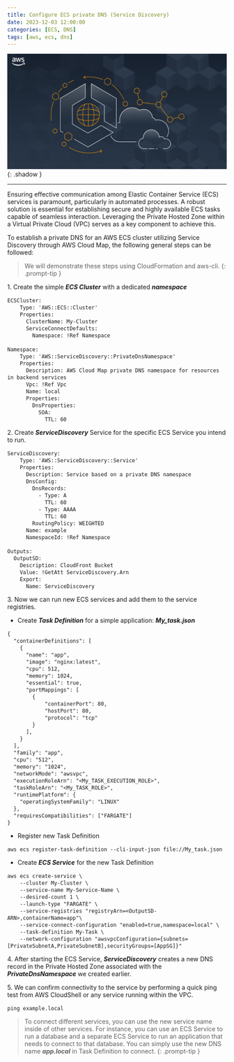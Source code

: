 ```yaml
---
title: Configure ECS private DNS (Service Discovery)
date: 2023-12-03 12:00:00
categories: [ECS, DNS]
tags: [aws, ecs, dns]
---
```

<script defer data-domain="senad-d.github.io" src="https://plus.seki.ink/js/script.js"></script>
![](https://github.com/senad-d/senad-d.github.io/blob/main/_media/images/ECS-Anywhere.png?raw=true){: .shadow }

---

Ensuring effective communication among Elastic Container Service (ECS) services is paramount, particularly in automated processes. A robust solution is essential for establishing secure and highly available ECS tasks capable of seamless interaction. Leveraging the Private Hosted Zone within a Virtual Private Cloud (VPC) serves as a key component to achieve this.

To establish a private DNS for an AWS ECS cluster utilizing Service Discovery through AWS Cloud Map, the following general steps can be followed:

> We will demonstrate these steps using CloudFormation and aws-cli.
{: .prompt-tip }

1\. Create the simple ***ECS Cluster*** with a dedicated ***namespace***

```shell
ECSCluster:
    Type: 'AWS::ECS::Cluster'
    Properties:
      ClusterName: My-Cluster
      ServiceConnectDefaults: 
        Namespace: !Ref Namespace
      
Namespace:
    Type: 'AWS::ServiceDiscovery::PrivateDnsNamespace'
    Properties:
      Description: AWS Cloud Map private DNS namespace for resources in backend services
      Vpc: !Ref Vpc
      Name: local
      Properties:
        DnsProperties:
          SOA:
            TTL: 60
```

2\. Create ***ServiceDiscovery*** Service for the specific ECS Service you intend to run.

```shell
ServiceDiscovery:
    Type: 'AWS::ServiceDiscovery::Service'
    Properties:
      Description: Service based on a private DNS namespace
      DnsConfig:
        DnsRecords:
          - Type: A
            TTL: 60
          - Type: AAAA
            TTL: 60
        RoutingPolicy: WEIGHTED
      Name: example
      NamespaceId: !Ref Namespace

Outputs:
  OutputSD:
    Description: CloudFront Bucket
    Value: !GetAtt ServiceDiscovery.Arn
    Export:
      Name: ServiceDiscovery
```

3\. Now we can run new ECS services and add them to the service registries.

- Create ***Task Definition*** for a simple application: ***My_task.json***

```shell
{
  "containerDefinitions": [
    {
      "name": "app",
      "image": "nginx:latest",
      "cpu": 512,
      "memory": 1024,
      "essential": true,
      "portMappings": [
        {
            "containerPort": 80,
            "hostPort": 80,
            "protocol": "tcp"
        }
      ],
    }
  ],
  "family": "app",
  "cpu": "512",
  "memory": "1024",
  "networkMode": "awsvpc",
  "executionRoleArn": "<My_TASK_EXECUTION_ROLE>",
  "taskRoleArn": "<My_TASK_ROLE>",
  "runtimePlatform": {
    "operatingSystemFamily": "LINUX"
  },
  "requiresCompatibilities": ["FARGATE"]
}
```

- Register new Task Definition

```shell
aws ecs register-task-definition --cli-input-json file://My_task.json
```

- Create ***ECS Service*** for the new Task Definition

```shell
aws ecs create-service \
    --cluster My-Cluster \
    --service-name My-Service-Name \
    --desired-count 1 \
    --launch-type "FARGATE" \
    --service-registries "registryArn=<OutputSD-ARN>,containerName=app"\
    --service-connect-configuration "enabled=true,namespace=local" \
    --task-definition My-Task \
    --network-configuration "awsvpcConfiguration={subnets=[PrivateSubnetA,PrivateSubnetB],securityGroups=[AppSG]}"
```

4\. After starting the ECS Service, ***ServiceDiscovery*** creates a new DNS record in the Private Hosted Zone associated with the ***PrivateDnsNamespace*** we created earlier.

5\. We can confirm connectivity to the service by performing a quick ping test from AWS CloudShell or any service running within the VPC.

```shell
ping example.local
```

> To connect different services, you can use the new service name inside of other services. For instance, you can use an ECS Service to run a database and a separate ECS Service to run an application that needs to connect to that database. You can simply use the new DNS name ***app.local*** in Task Definition to connect.
{: .prompt-tip }
